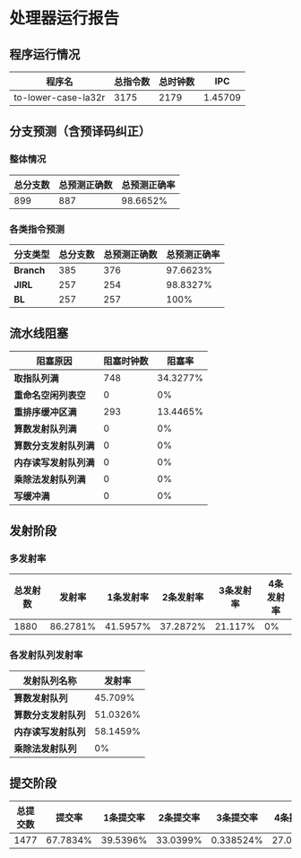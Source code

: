 # 处理器运行报告
## 程序运行情况
|程序名|总指令数|总时钟数|IPC|
|---|---|---|---|
|to-lower-case-la32r|3175|2179|1.45709|

## 分支预测（含预译码纠正）
### 整体情况
|总分支数|总预测正确数|总预测正确率|
|---|---|---|
|899|887|98.6652%|

### 各类指令预测
|分支类型|总分支数|总预测正确数|总预测正确率|
|---|---|---|---|
|**Branch**| 385 | 376 | 97.6623%|
|**JIRL**| 257 | 254 | 98.8327%|
|**BL**| 257 | 257 | 100%|

## 流水线阻塞
|阻塞原因|阻塞时钟数|阻塞率|
|---|---|---|
|**取指队列满**| 748 | 34.3277%|
|**重命名空闲列表空**|0 | 0%|
|**重排序缓冲区满**|293 | 13.4465%|
|**算数发射队列满**|0 | 0%|
|**算数分支发射队列满**|0 | 0%|
|**内存读写发射队列满**|0 | 0%|
|**乘除法发射队列满**|0 | 0%|
|**写缓冲满**|0 | 0%|

## 发射阶段
### 多发射率
|总发射数|发射率|1条发射率|2条发射率|3条发射率|4条发射率|
|---|---|---|---|---|---|
|1880|86.2781%|41.5957%|37.2872%|21.117%|0%|

### 各发射队列发射率
|发射队列名称|发射率|
|---|---|
|**算数发射队列**|45.709%|
|**算数分支发射队列**|51.0326%|
|**内存读写发射队列**|58.1459%|
|**乘除法发射队列**|0%|

## 提交阶段
|总提交数|提交率|1条提交率|2条提交率|3条提交率|4条提交率|
|---|---|---|---|---|---|
|1477|67.7834%|39.5396%|33.0399%|0.338524%|27.0819%|
